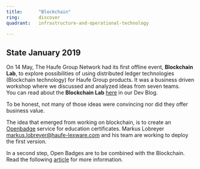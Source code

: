 ```yaml
---
title:      "Blockchain"
ring:       discover
quadrant:   infrastructure-and-operational-technology

---
```


## State January 2019 ##

On 14 May, The Haufe Group Network had its first offline event, **Blockchain Lab**, to explore possibilities of using distributed ledger technologies (Blockchain technology) for Haufe Group products. It was a business driven workshop where we discussed and analyzed ideas from seven teams.   
You can read about the **Blockchain Lab** [here](http://work.haufegroup.io/blockchainlab_with_codecetnric/) in our Dev Blog.

To be honest, not many of those ideas were convincing nor did they offer business value.

The idea that emerged from working on blockchain, is to create an [Openbadge](https://openbadges.org/) service for education certificates.
Markus Lobreyer <markus.lobreyer@haufe-lexware.com> and his team are working to deploy the first version.   

In a second step, Open Badges are to be combined with the Blockchain. Read the following [article](https://draftin.com/documents/1138961?token=hQ5q0mCHizZum8-pkDFYUZr4YFYOWMN01BPT-5uX00hAaGxYOAlgAlhyenat76hjNpTCs-CMWPI38KWn_omp0Oc) for more information.

